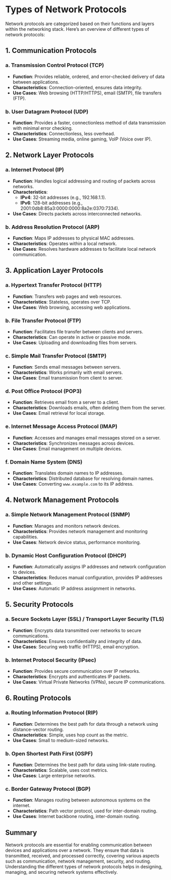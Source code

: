 # Types of Network Protocols

Network protocols are categorized based on their functions and layers within the networking stack. Here’s an overview of different types of network protocols:

## 1. **Communication Protocols**

### a. **Transmission Control Protocol (TCP)**
- **Function**: Provides reliable, ordered, and error-checked delivery of data between applications.
- **Characteristics**: Connection-oriented, ensures data integrity.
- **Use Cases**: Web browsing (HTTP/HTTPS), email (SMTP), file transfers (FTP).

### b. **User Datagram Protocol (UDP)**
- **Function**: Provides a faster, connectionless method of data transmission with minimal error checking.
- **Characteristics**: Connectionless, less overhead.
- **Use Cases**: Streaming media, online gaming, VoIP (Voice over IP).

## 2. **Network Layer Protocols**

### a. **Internet Protocol (IP)**
- **Function**: Handles logical addressing and routing of packets across networks.
- **Characteristics**:
  - **IPv4**: 32-bit addresses (e.g., 192.168.1.1).
  - **IPv6**: 128-bit addresses (e.g., 2001:0db8:85a3:0000:0000:8a2e:0370:7334).
- **Use Cases**: Directs packets across interconnected networks.

### b. **Address Resolution Protocol (ARP)**
- **Function**: Maps IP addresses to physical MAC addresses.
- **Characteristics**: Operates within a local network.
- **Use Cases**: Resolves hardware addresses to facilitate local network communication.

## 3. **Application Layer Protocols**

### a. **Hypertext Transfer Protocol (HTTP)**
- **Function**: Transfers web pages and web resources.
- **Characteristics**: Stateless, operates over TCP.
- **Use Cases**: Web browsing, accessing web applications.

### b. **File Transfer Protocol (FTP)**
- **Function**: Facilitates file transfer between clients and servers.
- **Characteristics**: Can operate in active or passive mode.
- **Use Cases**: Uploading and downloading files from servers.

### c. **Simple Mail Transfer Protocol (SMTP)**
- **Function**: Sends email messages between servers.
- **Characteristics**: Works primarily with email servers.
- **Use Cases**: Email transmission from client to server.

### d. **Post Office Protocol (POP3)**
- **Function**: Retrieves email from a server to a client.
- **Characteristics**: Downloads emails, often deleting them from the server.
- **Use Cases**: Email retrieval for local storage.

### e. **Internet Message Access Protocol (IMAP)**
- **Function**: Accesses and manages email messages stored on a server.
- **Characteristics**: Synchronizes messages across devices.
- **Use Cases**: Email management on multiple devices.

### f. **Domain Name System (DNS)**
- **Function**: Translates domain names to IP addresses.
- **Characteristics**: Distributed database for resolving domain names.
- **Use Cases**: Converting `www.example.com` to its IP address.

## 4. **Network Management Protocols**

### a. **Simple Network Management Protocol (SNMP)**
- **Function**: Manages and monitors network devices.
- **Characteristics**: Provides network management and monitoring capabilities.
- **Use Cases**: Network device status, performance monitoring.

### b. **Dynamic Host Configuration Protocol (DHCP)**
- **Function**: Automatically assigns IP addresses and network configuration to devices.
- **Characteristics**: Reduces manual configuration, provides IP addresses and other settings.
- **Use Cases**: Automatic IP address assignment in networks.

## 5. **Security Protocols**

### a. **Secure Sockets Layer (SSL) / Transport Layer Security (TLS)**
- **Function**: Encrypts data transmitted over networks to secure communications.
- **Characteristics**: Ensures confidentiality and integrity of data.
- **Use Cases**: Securing web traffic (HTTPS), email encryption.

### b. **Internet Protocol Security (IPsec)**
- **Function**: Provides secure communication over IP networks.
- **Characteristics**: Encrypts and authenticates IP packets.
- **Use Cases**: Virtual Private Networks (VPNs), secure IP communications.

## 6. **Routing Protocols**

### a. **Routing Information Protocol (RIP)**
- **Function**: Determines the best path for data through a network using distance-vector routing.
- **Characteristics**: Simple, uses hop count as the metric.
- **Use Cases**: Small to medium-sized networks.

### b. **Open Shortest Path First (OSPF)**
- **Function**: Determines the best path for data using link-state routing.
- **Characteristics**: Scalable, uses cost metrics.
- **Use Cases**: Large enterprise networks.

### c. **Border Gateway Protocol (BGP)**
- **Function**: Manages routing between autonomous systems on the internet.
- **Characteristics**: Path vector protocol, used for inter-domain routing.
- **Use Cases**: Internet backbone routing, inter-domain routing.

## Summary

Network protocols are essential for enabling communication between devices and applications over a network. They ensure that data is transmitted, received, and processed correctly, covering various aspects such as communication, network management, security, and routing. Understanding the different types of network protocols helps in designing, managing, and securing network systems effectively.
